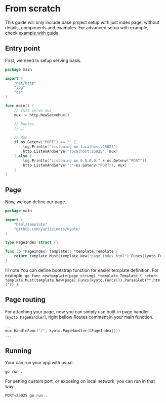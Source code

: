 
# From scratch

This guide will only include base project setup with just index page, without details, components and examples. For advanced setup with example, check [example with guide](example-with-guide.md).

## Entry point

First, we need to setup serving basis.  

```go title="main.go"
package main

import (
    "net/http"
    "log"
    "os"
)

func main() {
    // Init serve mux
    mux := http.NewServeMux()

    // Routes
    // ...

    // Run
    if os.Getenv("PORT") == "" {
        log.Println("Listening on localhost:25025")
        http.ListenAndServe("localhost:25025", mux)
    } else {
        log.Println("Listening on 0.0.0.0:" + os.Getenv("PORT"))
        http.ListenAndServe(":"+os.Getenv("PORT"), mux)
    }
}
```

## Page

Now, we can define our page.  

```go title="page.index.go"
package main

import (
    "html/template"
    "github.com/yuriizinets/kyoto"
)

type PageIndex struct {}

func (p *PageIndex) Template() *template.Template {
    return template.Must(template.New("page.index.html").Funcs(kyoto.Funcs()).ParseGlob("*.html"))
}
```

!!! note
    You can define bootstrap function for easier template definition. For example:
    ```go
    func newtemplate(page string) *template.Template {
        return template.Must(template.New(page).Funcs(kyoto.Funcs()).ParseGlob("*.html"))
    }
    ```

## Page routing

For attaching your page, now you can simply use built-in page handler (`kyoto.PageHandler`), right bellow Routes comment in your main function.  

```go
...
mux.HandleFunc("/", kyoto.PageHandler(&PageIndex{}))
...
```

## Running

Your can run your app with usual:

```bash
go run .
```

For setting custom port, or exposing on local network, you can run in that way:

```bash
PORT=25025 go run .
```
